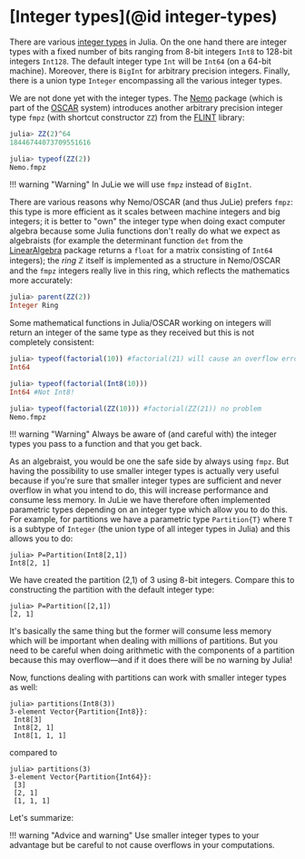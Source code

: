 # [Integer types](@id integer-types)

There are various [integer types](https://docs.julialang.org/en/v1/manual/integers-and-floating-point-numbers/) in Julia. On the one hand there are integer types with a fixed number of bits ranging from 8-bit integers ```Int8``` to 128-bit integers ```Int128```. The default integer type ```Int``` will be ```Int64``` (on a 64-bit machine). Moreover, there is ```BigInt``` for arbitrary precision integers. Finally, there is a union type ```Integer``` encompassing all the various integer types.

We are not done yet with the integer types. The [Nemo](https://nemocas.github.io/Nemo.jl/stable/) package (which is part of the [OSCAR](https://oscar.computeralgebra.de) system) introduces another arbitrary precision integer type ```fmpz``` (with shortcut constructor ```ZZ```) from the [FLINT](https://www.flintlib.org) library:

```julia
julia> ZZ(2)^64
18446744073709551616

julia> typeof(ZZ(2))
Nemo.fmpz
```

!!! warning "Warning"
    In JuLie we will use ```fmpz``` instead of ```BigInt```.

There are various reasons why Nemo/OSCAR (and thus JuLie) prefers ```fmpz```: this type is more efficient as it scales between machine integers and big integers; it is better to "own" the integer type when doing exact computer algebra because some Julia functions don't really do what we expect as algebraists (for example the determinant function ```det``` from the [LinearAlgebra](https://docs.julialang.org/en/v1/stdlib/LinearAlgebra/) package returns a ```float``` for a matrix consisting of ```Int64``` integers); the *ring* ℤ itself is implemented as a structure in Nemo/OSCAR and the  ```fmpz``` integers really live in this ring, which reflects the mathematics more accurately:

```julia
julia> parent(ZZ(2))
Integer Ring
```

Some mathematical functions in Julia/OSCAR working on integers will return an integer of the same type as they received but this is not completely consistent:

```julia
julia> typeof(factorial(10)) #factorial(21) will cause an overflow error
Int64

julia> typeof(factorial(Int8(10)))
Int64 #Not Int8!

julia> typeof(factorial(ZZ(10))) #factorial(ZZ(21)) no problem
Nemo.fmpz
```

!!! warning "Warning"
    Always be aware of (and careful with) the integer types you pass to a function and that you get back.

As an algebraist, you would be one the safe side by always using ```fmpz```. But having the possibility to use smaller integer types is actually very useful because if you're sure that smaller integer types are sufficient and never overflow in what you intend to do, this will increase performance and consume less memory. In JuLie we have therefore often implemented parametric types depending on an integer type which allow you to do this. For example, for partitions we have a parametric type ```Partition{T}``` where ```T``` is a subtype of ```Integer``` (the union type of all integer types in Julia) and this allows you to do:

```julia-repl
julia> P=Partition(Int8[2,1])
Int8[2, 1]
```

We have created the partition (2,1) of 3 using 8-bit integers. Compare this to constructing the partition with the default integer type:

```julia-repl
julia> P=Partition([2,1])
[2, 1]
```

It's basically the same thing but the former will consume less memory which will be important when dealing with millions of partitions. But you need to be careful when doing arithmetic with the components of a partition because this may overflow—and if it does there will be no warning by Julia!

Now, functions dealing with partitions can work with smaller integer types as well:

```julia-repl
julia> partitions(Int8(3))
3-element Vector{Partition{Int8}}:
 Int8[3]
 Int8[2, 1]
 Int8[1, 1, 1]
```

compared to

```julia-repl
julia> partitions(3)
3-element Vector{Partition{Int64}}:
 [3]
 [2, 1]
 [1, 1, 1]
```

Let's summarize:

!!! warning "Advice and warning"
    Use smaller integer types to your advantage but be careful to not cause overflows in your computations.

